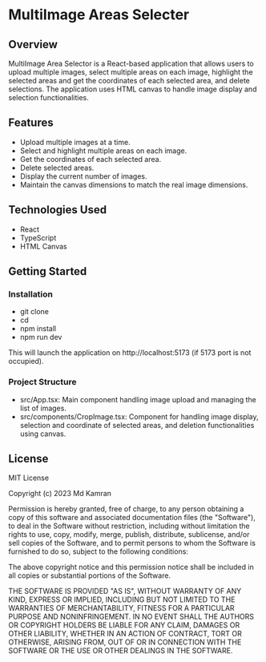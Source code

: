 # MultiImage Areas Selecter
## Overview
MultiImage Area Selector is a React-based application that allows users to upload multiple images, select multiple areas on each image, highlight the selected areas and get the coordinates of each selected area, and delete selections. The application uses HTML canvas to handle image display and selection functionalities.

## Features
- Upload multiple images at a time.
- Select and highlight multiple areas on each image.
- Get the coordinates of each selected area.
- Delete selected areas.
- Display the current number of images.
- Maintain the canvas dimensions to match the real image dimensions.

## Technologies Used
- React
- TypeScript
- HTML Canvas

## Getting Started

  ### Installation
  
   - git clone
   - cd
   - npm install
   - npm run dev

This will launch the application on http://localhost:5173 (if 5173 port is not occupied).

 ### Project Structure
  - src/App.tsx: Main component handling image upload and managing the list of images.
  - src/components/CropImage.tsx: Component for handling image display, selection and coordinate of selected areas, and deletion functionalities using canvas.


## License

MIT License

Copyright (c) 2023 Md Kamran

Permission is hereby granted, free of charge, to any person obtaining a copy
of this software and associated documentation files (the "Software"), to deal
in the Software without restriction, including without limitation the rights
to use, copy, modify, merge, publish, distribute, sublicense, and/or sell
copies of the Software, and to permit persons to whom the Software is
furnished to do so, subject to the following conditions:

The above copyright notice and this permission notice shall be included in all
copies or substantial portions of the Software.

THE SOFTWARE IS PROVIDED "AS IS", WITHOUT WARRANTY OF ANY KIND, EXPRESS OR
IMPLIED, INCLUDING BUT NOT LIMITED TO THE WARRANTIES OF MERCHANTABILITY,
FITNESS FOR A PARTICULAR PURPOSE AND NONINFRINGEMENT. IN NO EVENT SHALL THE
AUTHORS OR COPYRIGHT HOLDERS BE LIABLE FOR ANY CLAIM, DAMAGES OR OTHER
LIABILITY, WHETHER IN AN ACTION OF CONTRACT, TORT OR OTHERWISE, ARISING FROM,
OUT OF OR IN CONNECTION WITH THE SOFTWARE OR THE USE OR OTHER DEALINGS IN THE
SOFTWARE.

